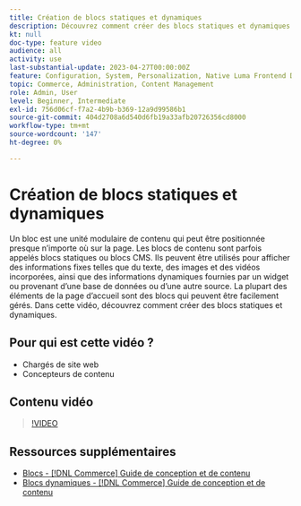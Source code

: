 ```yaml
---
title: Création de blocs statiques et dynamiques
description: Découvrez comment créer des blocs statiques et dynamiques pour vos pages de magasin.
kt: null
doc-type: feature video
audience: all
activity: use
last-substantial-update: 2023-04-27T00:00:00Z
feature: Configuration, System, Personalization, Native Luma Frontend Development, Page Content
topic: Commerce, Administration, Content Management
role: Admin, User
level: Beginner, Intermediate
exl-id: 756d06cf-f7a2-4b9b-b369-12a9d99586b1
source-git-commit: 404d2708a6d540d6fb19a33afb20726356cd8000
workflow-type: tm+mt
source-wordcount: '147'
ht-degree: 0%

---
```


# Création de blocs statiques et dynamiques

Un bloc est une unité modulaire de contenu qui peut être positionnée presque n’importe où sur la page. Les blocs de contenu sont parfois appelés blocs statiques ou blocs CMS. Ils peuvent être utilisés pour afficher des informations fixes telles que du texte, des images et des vidéos incorporées, ainsi que des informations dynamiques fournies par un widget ou provenant d’une base de données ou d’une autre source. La plupart des éléments de la page d’accueil sont des blocs qui peuvent être facilement gérés. Dans cette vidéo, découvrez comment créer des blocs statiques et dynamiques.

## Pour qui est cette vidéo ?

- Chargés de site web
- Concepteurs de contenu

## Contenu vidéo

>[!VIDEO](https://video.tv.adobe.com/v/343783?quality=12&learn=on)

## Ressources supplémentaires

- [Blocs - [!DNL Commerce] Guide de conception et de contenu](https://experienceleague.adobe.com/docs/commerce-admin/content-design/elements/blocks/blocks.html)
- [Blocs dynamiques - [!DNL Commerce] Guide de conception et de contenu](https://experienceleague.adobe.com/docs/commerce-admin/content-design/elements/dynamic-blocks/dynamic-blocks.html)
